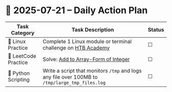 # 📌 2025-07-21 – Daily Action Plan

| Task Category        | Task Description                                                                                   | Status |
| -------------------- | -------------------------------------------------------------------------------------------------- | ------ |
| 🐧 Linux Practice    | Complete 1 Linux module or terminal challenge on [HTB Academy](https://academy.hackthebox.com/)    | ☐      |
| 🧠 LeetCode Practice | Solve: [Add to Array-Form of Integer](https://leetcode.com/problems/add-to-array-form-of-integer/) | ☐      |
| 🐍 Python Scripting  | Write a script that monitors `/tmp` and logs any file over 100MB to `/tmp/large_tmp_files.log`     | ☐      |

